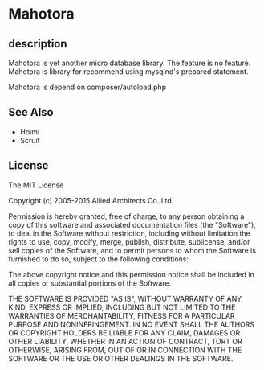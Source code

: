 # Mahotora

## description

Mahotora is yet another micro database library.
The feature is no feature.
Mahotora is library for recommend using mysqlnd's prepared statement.

Mahotora is depend on composer/autoload.php


## See Also

- Hoimi
- Scruit

## License

The MIT License

Copyright (c) 2005-2015 Allied Architects Co.,Ltd.

Permission is hereby granted, free of charge, to any person obtaining a copy of
this software and associated documentation files (the "Software"), to deal in
the Software without restriction, including without limitation the rights to
use, copy, modify, merge, publish, distribute, sublicense, and/or sell copies of
the Software, and to permit persons to whom the Software is furnished to do so,
subject to the following conditions:

The above copyright notice and this permission notice shall be included in all
copies or substantial portions of the Software.

THE SOFTWARE IS PROVIDED "AS IS", WITHOUT WARRANTY OF ANY KIND, EXPRESS OR
IMPLIED, INCLUDING BUT NOT LIMITED TO THE WARRANTIES OF MERCHANTABILITY, FITNESS
FOR A PARTICULAR PURPOSE AND NONINFRINGEMENT. IN NO EVENT SHALL THE AUTHORS OR
COPYRIGHT HOLDERS BE LIABLE FOR ANY CLAIM, DAMAGES OR OTHER LIABILITY, WHETHER
IN AN ACTION OF CONTRACT, TORT OR OTHERWISE, ARISING FROM, OUT OF OR IN
CONNECTION WITH THE SOFTWARE OR THE USE OR OTHER DEALINGS IN THE SOFTWARE.
